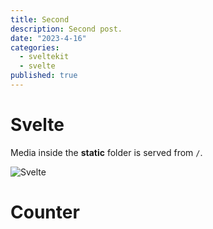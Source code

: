 ```yaml
---
title: Second
description: Second post.
date: "2023-4-16"
categories:
  - sveltekit
  - svelte
published: true
---
```


<script>
  import Counter from './counter.svelte'
</script>

# Svelte

Media inside the **static** folder is served from `/`.

![Svelte](/favicon.png)

# Counter

<Counter />

